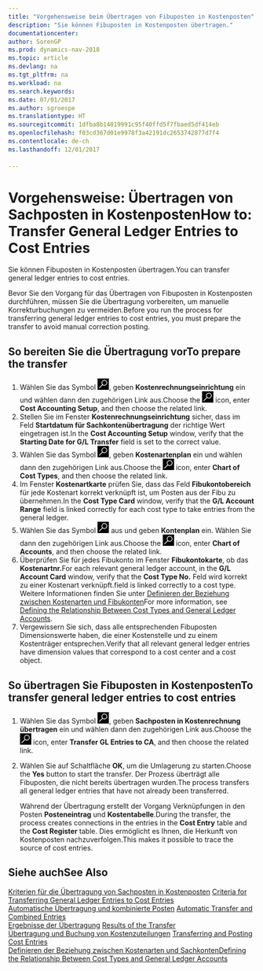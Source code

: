 ```yaml
---
title: "Vorgehensweise beim Übertragen von Fibuposten in Kostenposten"
description: "Sie können Fibuposten in Kostenposten übertragen."
documentationcenter: 
author: SorenGP
ms.prod: dynamics-nav-2018
ms.topic: article
ms.devlang: na
ms.tgt_pltfrm: na
ms.workload: na
ms.search.keywords: 
ms.date: 07/01/2017
ms.author: sgroespe
ms.translationtype: HT
ms.sourcegitcommit: 1dfba8b14019991c95f40ffd5f7fbaed5df414eb
ms.openlocfilehash: f03cd367d01e9978f3a42191dc2653742877d7f4
ms.contentlocale: de-ch
ms.lasthandoff: 12/01/2017

---
```

# <a name="how-to-transfer-general-ledger-entries-to-cost-entries"></a><span data-ttu-id="3d355-103">Vorgehensweise: Übertragen von Sachposten in Kostenposten</span><span class="sxs-lookup"><span data-stu-id="3d355-103">How to: Transfer General Ledger Entries to Cost Entries</span></span>
<span data-ttu-id="3d355-104">Sie können Fibuposten in Kostenposten übertragen.</span><span class="sxs-lookup"><span data-stu-id="3d355-104">You can transfer general ledger entries to cost entries.</span></span>  

<span data-ttu-id="3d355-105">Bevor Sie den Vorgang für das Übertragen von Fibuposten in Kostenposten durchführen, müssen Sie die Übertragung vorbereiten, um manuelle Korrekturbuchungen zu vermeiden.</span><span class="sxs-lookup"><span data-stu-id="3d355-105">Before you run the process for transferring general ledger entries to cost entries, you must prepare the transfer to avoid manual correction posting.</span></span>  

## <a name="to-prepare-the-transfer"></a><span data-ttu-id="3d355-106">So bereiten Sie die Übertragung vor</span><span class="sxs-lookup"><span data-stu-id="3d355-106">To prepare the transfer</span></span>  

1.  <span data-ttu-id="3d355-107">Wählen Sie das Symbol ![Nach Seite oder Bericht suchen](media/ui-search/search_small.png "Symbol Nach Seite oder Bericht suchen"), geben **Kostenrechnungseinrichtung** ein und wählen dann den zugehörigen Link aus.</span><span class="sxs-lookup"><span data-stu-id="3d355-107">Choose the ![Search for Page or Report](media/ui-search/search_small.png "Search for Page or Report icon") icon, enter **Cost Accounting Setup**, and then choose the related link.</span></span>  
2.  <span data-ttu-id="3d355-108">Stellen Sie im Fenster **Kostenrechnungseinrichtung** sicher, dass im Feld **Startdatum für Sachkontenübertragung** der richtige Wert eingetragen ist.</span><span class="sxs-lookup"><span data-stu-id="3d355-108">In the **Cost Accounting Setup** window, verify that the **Starting Date for G/L Transfer** field is set to the correct value.</span></span>  
3.  <span data-ttu-id="3d355-109">Wählen Sie das Symbol ![Nach Seite oder Bericht suchen](media/ui-search/search_small.png "Symbol Nach Seite oder Bericht suchen"), geben **Kostenartenplan** ein und wählen dann den zugehörigen Link aus.</span><span class="sxs-lookup"><span data-stu-id="3d355-109">Choose the ![Search for Page or Report](media/ui-search/search_small.png "Search for Page or Report icon") icon, enter **Chart of Cost Types**, and then choose the related link.</span></span>  
4.  <span data-ttu-id="3d355-110">Im Fenster **Kostenartkarte** prüfen Sie, dass das Feld **Fibukontobereich** für jede Kostenart korrekt verknüpft ist, um Posten aus der Fibu zu übernehmen.</span><span class="sxs-lookup"><span data-stu-id="3d355-110">In the **Cost Type Card** window, verify that the **G/L Account Range** field is linked correctly for each cost type to take entries from the general ledger.</span></span>  
5.  <span data-ttu-id="3d355-111">Wählen Sie das Symbol ![Nach Seite oder Bericht suchen](media/ui-search/search_small.png "Nach Seite oder Bericht suchen") aus und geben **Kontenplan** ein. Wählen Sie dann den zugehörigen Link aus.</span><span class="sxs-lookup"><span data-stu-id="3d355-111">Choose the ![Search for Page or Report](media/ui-search/search_small.png "Search for Page or Report icon") icon, enter **Chart of Accounts**, and then choose the related link.</span></span>  
6.  <span data-ttu-id="3d355-112">Überprüfen Sie für jedes Fibukonto im Fenster **Fibukontokarte**, ob das **Kostenartnr.**</span><span class="sxs-lookup"><span data-stu-id="3d355-112">For each relevant general ledger account, in the **G/L Account Card** window, verify that the **Cost Type No.**</span></span> <span data-ttu-id="3d355-113">Feld wird korrekt zu einer Kostenart verknüpft.</span><span class="sxs-lookup"><span data-stu-id="3d355-113">field is linked correctly to a cost type.</span></span> <span data-ttu-id="3d355-114">Weitere Informationen finden Sie unter [Definieren der Beziehung zwischen Kostenarten und Fibukonten](finance-defining-the-relationship-between-cost-types-and-general-ledger-accounts.md)</span><span class="sxs-lookup"><span data-stu-id="3d355-114">For more information, see [Defining the Relationship Between Cost Types and General Ledger Accounts](finance-defining-the-relationship-between-cost-types-and-general-ledger-accounts.md).</span></span>  
7.  <span data-ttu-id="3d355-115">Vergewissern Sie sich, dass alle entsprechenden Fibuposten Dimensionswerte haben, die einer Kostenstelle und zu einem Kostenträger entsprechen.</span><span class="sxs-lookup"><span data-stu-id="3d355-115">Verify that all relevant general ledger entries have dimension values that correspond to a cost center and a cost object.</span></span>  

## <a name="to-transfer-general-ledger-entries-to-cost-entries"></a><span data-ttu-id="3d355-116">So übertragen Sie Fibuposten in Kostenposten</span><span class="sxs-lookup"><span data-stu-id="3d355-116">To transfer general ledger entries to cost entries</span></span>  
1.  <span data-ttu-id="3d355-117">Wählen Sie das Symbol ![Nach Seite oder Bericht suchen](media/ui-search/search_small.png "Symbol Nach Seite oder Bericht suchen"), geben **Sachposten in Kostenrechnung übertragen** ein und wählen dann den zugehörigen Link aus.</span><span class="sxs-lookup"><span data-stu-id="3d355-117">Choose the ![Search for Page or Report](media/ui-search/search_small.png "Search for Page or Report icon") icon, enter **Transfer GL Entries to CA**, and then choose the related link.</span></span>  
2.  <span data-ttu-id="3d355-118">Wählen Sie auf Schaltfläche **OK**, um die Umlagerung zu starten.</span><span class="sxs-lookup"><span data-stu-id="3d355-118">Choose the **Yes** button to start the transfer.</span></span> <span data-ttu-id="3d355-119">Der Prozess überträgt alle Fibuposten, die nicht bereits übertragen wurden.</span><span class="sxs-lookup"><span data-stu-id="3d355-119">The process transfers all general ledger entries that have not already been transferred.</span></span>  

    <span data-ttu-id="3d355-120">Während der Übertragung erstellt der Vorgang Verknüpfungen in den Posten **Posteneintrag** und **Kostentabelle**.</span><span class="sxs-lookup"><span data-stu-id="3d355-120">During the transfer, the process creates connections in the entries in the **Cost Entry** table and the **Cost Register** table.</span></span> <span data-ttu-id="3d355-121">Dies ermöglicht es Ihnen, die Herkunft von Kostenposten nachzuverfolgen.</span><span class="sxs-lookup"><span data-stu-id="3d355-121">This makes it possible to trace the source of cost entries.</span></span>  

## <a name="see-also"></a><span data-ttu-id="3d355-122">Siehe auch</span><span class="sxs-lookup"><span data-stu-id="3d355-122">See Also</span></span>  
 <span data-ttu-id="3d355-123">[Kriterien für die Übertragung von Sachposten in Kostenposten](finance-criteria-for-transferring-general-ledger-entries-to-cost-entries.md) </span><span class="sxs-lookup"><span data-stu-id="3d355-123">[Criteria for Transferring General Ledger Entries to Cost Entries](finance-criteria-for-transferring-general-ledger-entries-to-cost-entries.md) </span></span>  
 <span data-ttu-id="3d355-124">[Automatische Übertragung und kombinierte Posten](finance-automatic-transfer-combined-entries.md) </span><span class="sxs-lookup"><span data-stu-id="3d355-124">[Automatic Transfer and Combined Entries](finance-automatic-transfer-combined-entries.md) </span></span>  
 <span data-ttu-id="3d355-125">[Ergebnisse der Übertragung](finance-results-of-the-transfer.md) </span><span class="sxs-lookup"><span data-stu-id="3d355-125">[Results of the Transfer](finance-results-of-the-transfer.md) </span></span>  
 <span data-ttu-id="3d355-126">[Übertragung und Buchung von Kostenzuteilungen](finance-transfer-and-post-cost-entries.md) </span><span class="sxs-lookup"><span data-stu-id="3d355-126">[Transferring and Posting Cost Entries](finance-transfer-and-post-cost-entries.md) </span></span>  
 [<span data-ttu-id="3d355-127">Definieren der Beziehung zwischen Kostenarten und Sachkonten</span><span class="sxs-lookup"><span data-stu-id="3d355-127">Defining the Relationship Between Cost Types and General Ledger Accounts</span></span>](finance-defining-the-relationship-between-cost-types-and-general-ledger-accounts.md)   

